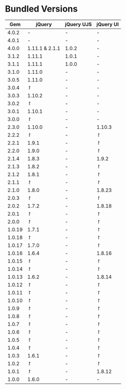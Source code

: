 # Bundled Versions

| Gem    | jQuery | jQuery UJS | jQuery UI |
|--------|--------|------------| ----------|
| 4.0.2  | -      | -          | -         |
| 4.0.1  | -      | -          | -         |
| 4.0.0  | 1.11.1 & 2.1.1  | 1.0.2  | -         |
| 3.1.2  | 1.11.1 | 1.0.1      | -         |
| 3.1.1  | 1.11.1 | 1.0.0      | -         |
| 3.1.0  | 1.11.0 | -          | -         |
| 3.0.5  | 1.11.0 | -          | -         |
| 3.0.4  | ↾      | -          | -         |
| 3.0.3  | 1.10.2 | -          | -         |
| 3.0.2  | ↾      | -          | -         |
| 3.0.1  | 1.10.1 | -          | -         |
| 3.0.0  | ↾      | -          | -         |
| 2.3.0  | 1.10.0 | -          | 1.10.3    |
| 2.2.2  | ↾      | -          | ↾         |
| 2.2.1  | 1.9.1  | -          | ↾         |
| 2.2.0  | 1.9.0  | -          | ↾         |
| 2.1.4  | 1.8.3  | -          | 1.9.2     |
| 2.1.3  | 1.8.2  | -          | ↾         |
| 2.1.2  | 1.8.1  | -          | ↾         |
| 2.1.1  | ↾      | -          | ↾         |
| 2.1.0  | 1.8.0  | -          | 1.8.23    |
| 2.0.3  | ↾      | -          | ↾         |
| 2.0.2  | 1.7.2  | -          | 1.8.18    |
| 2.0.1  | ↾      | -          | ↾         |
| 2.0.0  | ↾      | -          | ↾         |
| 1.0.19 | 1.7.1  | -          | ↾         |
| 1.0.18 | ↾      | -          | ↾         |
| 1.0.17 | 1.7.0  | -          | ↾         |
| 1.0.16 | 1.6.4  | -          | 1.8.16    |
| 1.0.15 | ↾      | -          | ↾         |
| 1.0.14 | ↾      | -          | ↾         |
| 1.0.13 | 1.6.2  | -          | 1.8.14    |
| 1.0.12 | ↾      | -          | ↾         |
| 1.0.11 | ↾      | -          | ↾         |
| 1.0.10 | ↾      | -          | ↾         |
| 1.0.9  | ↾      | -          | ↾         |
| 1.0.8  | ↾      | -          | ↾         |
| 1.0.7  | ↾      | -          | ↾         |
| 1.0.6  | ↾      | -          | ↾         |
| 1.0.5  | ↾      | -          | ↾         |
| 1.0.4  | ↾      | -          | ↾         |
| 1.0.3  | 1.6.1  | -          | ↾         |
| 1.0.2  | ↾      | -          | ↾         |
| 1.0.1  | ↾      | -          | 1.8.12    |
| 1.0.0  | 1.6.0  | -          | -         |
